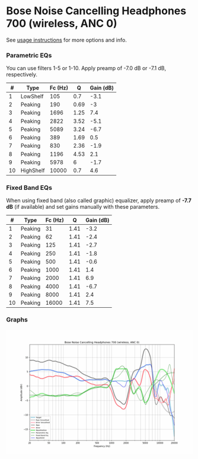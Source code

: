 # Bose Noise Cancelling Headphones 700 (wireless, ANC 0)
See [usage instructions](https://github.com/jaakkopasanen/AutoEq#usage) for more options and info.

### Parametric EQs
You can use filters 1-5 or 1-10. Apply preamp of -7.0 dB or -7.1 dB, respectively.

|   # | Type      |   Fc (Hz) |    Q |   Gain (dB) |
|-----|-----------|-----------|------|-------------|
|   1 | LowShelf  |       105 | 0.7  |        -3.1 |
|   2 | Peaking   |       190 | 0.69 |        -3   |
|   3 | Peaking   |      1696 | 1.25 |         7.4 |
|   4 | Peaking   |      2822 | 3.52 |        -5.1 |
|   5 | Peaking   |      5089 | 3.24 |        -6.7 |
|   6 | Peaking   |       389 | 1.69 |         0.5 |
|   7 | Peaking   |       830 | 2.36 |        -1.9 |
|   8 | Peaking   |      1196 | 4.53 |         2.1 |
|   9 | Peaking   |      5978 | 6    |        -1.7 |
|  10 | HighShelf |     10000 | 0.7  |         4.6 |

### Fixed Band EQs
When using fixed band (also called graphic) equalizer, apply preamp of **-7.7 dB** (if available) and set gains manually with these parameters.

|   # | Type    |   Fc (Hz) |    Q |   Gain (dB) |
|-----|---------|-----------|------|-------------|
|   1 | Peaking |        31 | 1.41 |        -3.2 |
|   2 | Peaking |        62 | 1.41 |        -2.4 |
|   3 | Peaking |       125 | 1.41 |        -2.7 |
|   4 | Peaking |       250 | 1.41 |        -1.8 |
|   5 | Peaking |       500 | 1.41 |        -0.6 |
|   6 | Peaking |      1000 | 1.41 |         1.4 |
|   7 | Peaking |      2000 | 1.41 |         6.9 |
|   8 | Peaking |      4000 | 1.41 |        -6.7 |
|   9 | Peaking |      8000 | 1.41 |         2.4 |
|  10 | Peaking |     16000 | 1.41 |         7.5 |

### Graphs
![](./Bose%20Noise%20Cancelling%20Headphones%20700%20(wireless,%20ANC%200).png)
